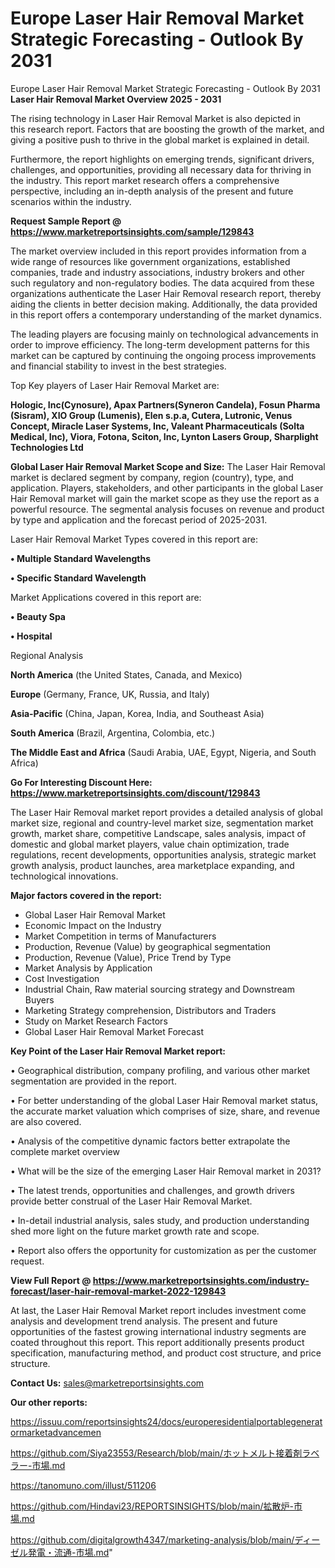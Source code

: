# Europe Laser Hair Removal Market Strategic Forecasting - Outlook By 2031
Europe Laser Hair Removal Market Strategic Forecasting - Outlook By 2031
<Strong> Laser Hair Removal Market Overview 2025 - 2031</strong>

The rising technology in Laser Hair Removal Market is also depicted in this research report. Factors that are boosting the growth of the market, and giving a positive push to thrive in the global market is explained in detail.

Furthermore, the report highlights on emerging trends, significant drivers, challenges, and opportunities, providing all necessary data for thriving in the industry. This report market research offers a comprehensive perspective, including an in-depth analysis of the present and future scenarios within the industry.

<strong>Request Sample Report @ <a href=https://www.marketreportsinsights.com/sample/129843>https://www.marketreportsinsights.com/sample/129843</a></strong>

The market overview included in this report provides information from a wide range of resources like government organizations, established companies, trade and industry associations, industry brokers and other such regulatory and non-regulatory bodies. The data acquired from these organizations authenticate the Laser Hair Removal research report, thereby aiding the clients in better decision making. Additionally, the data provided in this report offers a contemporary understanding of the market dynamics.

The leading players are focusing mainly on technological advancements in order to improve efficiency. The long-term development patterns for this market can be captured by continuing the ongoing process improvements and financial stability to invest in the best strategies.

Top Key players of Laser Hair Removal Market are:

<strong>Hologic, Inc(Cynosure), Apax Partners(Syneron Candela), Fosun Pharma (Sisram), XIO Group (Lumenis), Elen s.p.a, Cutera, Lutronic, Venus Concept, Miracle Laser Systems, Inc, Valeant Pharmaceuticals (Solta Medical, Inc), Viora, Fotona, Sciton, Inc, Lynton Lasers Group, Sharplight Technologies Ltd</strong>

<strong><b>Global Laser Hair Removal Market Scope and Size:</b></strong>
The Laser Hair Removal market is declared segment by company, region (country), type, and application. Players, stakeholders, and other participants in the global Laser Hair Removal market will gain the market scope as they use the report as a powerful resource. The segmental analysis focuses on revenue and product by type and application and the forecast period of 2025-2031.

Laser Hair Removal Market Types covered in this report are:

<strong>• Multiple Standard Wavelengths

• Specific Standard Wavelength</strong>

Market Applications covered in this report are:

<strong>• Beauty Spa

• Hospital</strong> 

Regional Analysis

<strong>North America</strong> (the United States, Canada, and Mexico)

<strong>Europe</strong> (Germany, France, UK, Russia, and Italy)

<strong>Asia-Pacific</strong> (China, Japan, Korea, India, and Southeast Asia)

<strong>South America</strong> (Brazil, Argentina, Colombia, etc.)

<strong>The Middle East and Africa</strong> (Saudi Arabia, UAE, Egypt, Nigeria, and South Africa)

<strong>Go For Interesting Discount Here: <a href=https://www.marketreportsinsights.com/discount/129843>https://www.marketreportsinsights.com/discount/129843</a></strong>

The Laser Hair Removal market report provides a detailed analysis of global market size, regional and country-level market size, segmentation market growth, market share, competitive Landscape, sales analysis, impact of domestic and global market players, value chain optimization, trade regulations, recent developments, opportunities analysis, strategic market growth analysis, product launches, area marketplace expanding, and technological innovations.

<strong><b>Major factors covered in the report:</b></strong>
<ul>
  <li>Global Laser Hair Removal Market </li>
  <li>Economic Impact on the Industry</li>
  <li>Market Competition in terms of Manufacturers</li>
  <li>Production, Revenue (Value) by geographical segmentation</li>
  <li>Production, Revenue (Value), Price Trend by Type</li>
  <li>Market Analysis by Application</li>
  <li>Cost Investigation</li>
  <li>Industrial Chain, Raw material sourcing strategy and Downstream Buyers</li>
  <li>Marketing Strategy comprehension, Distributors and Traders</li>
  <li>Study on Market Research Factors</li>
  <li>Global Laser Hair Removal Market Forecast</li>
</ul>

<strong><b>Key Point of the Laser Hair Removal Market report:</b></strong>

• Geographical distribution, company profiling, and various other market segmentation are provided in the report.

• For better understanding of the global Laser Hair Removal market status, the accurate market valuation which comprises of size, share, and revenue are also covered.

• Analysis of the competitive dynamic factors better extrapolate the complete market overview

• What will be the size of the emerging Laser Hair Removal market in 2031?

• The latest trends, opportunities and challenges, and growth drivers provide better construal of the Laser Hair Removal Market.

• In-detail industrial analysis, sales study, and production understanding shed more light on the future market growth rate and scope.

• Report also offers the opportunity for customization as per the customer request.

<strong><b>View Full Report @ <a href=https://www.marketreportsinsights.com/industry-forecast/laser-hair-removal-market-2022-129843>https://www.marketreportsinsights.com/industry-forecast/laser-hair-removal-market-2022-129843</a></b></strong>


At last, the Laser Hair Removal Market report includes investment come analysis and development trend analysis. The present and future opportunities of the fastest growing international industry segments are coated throughout this report. This report additionally presents product specification, manufacturing method, and product cost structure, and price structure.

<strong>Contact Us:</strong>
sales@marketreportsinsights.com

<strong>Our other reports:</strong>

<a href=https://issuu.com/reportsinsights24/docs/europeresidentialportablegeneratormarketadvancemen>https://issuu.com/reportsinsights24/docs/europeresidentialportablegeneratormarketadvancemen</a>

<a href=https://github.com/Siya23553/Research/blob/main/ホットメルト接着剤ラベラー-市場.md>https://github.com/Siya23553/Research/blob/main/ホットメルト接着剤ラベラー-市場.md</a>

<a href=https://tanomuno.com/illust/511206>https://tanomuno.com/illust/511206</a>

<a href=https://github.com/Hindavi23/REPORTSINSIGHTS/blob/main/拡散炉-市場.md>https://github.com/Hindavi23/REPORTSINSIGHTS/blob/main/拡散炉-市場.md</a>

<a href=https://github.com/digitalgrowth4347/marketing-analysis/blob/main/ディーゼル発電・流通-市場.md>https://github.com/digitalgrowth4347/marketing-analysis/blob/main/ディーゼル発電・流通-市場.md</a>"
